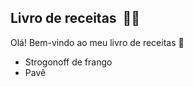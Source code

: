 ﻿##  Livro de receitas ​ :man_cook:

Olá! Bem-vindo ao meu livro de receitas :muscle:

- Strogonoff de frango
- Pavê

